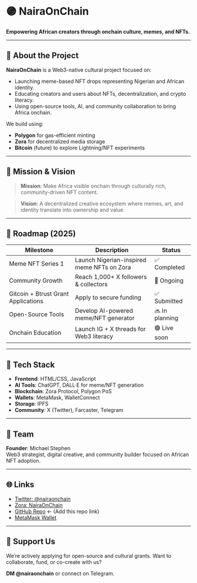 
# 🟣 NairaOnChain

**Empowering African creators through onchain culture, memes, and NFTs.**

---

## 🧠 About the Project

**NairaOnChain** is a Web3-native cultural project focused on:
- Launching meme-based NFT drops representing Nigerian and African identity.
- Educating creators and users about NFTs, decentralization, and crypto literacy.
- Using open-source tools, AI, and community collaboration to bring Africa onchain.

We build using:
- **Polygon** for gas-efficient minting
- **Zora** for decentralized media storage
- **Bitcoin** (future) to explore Lightning/NFT experiments

---

## 🎯 Mission & Vision

> **Mission**: Make Africa visible onchain through culturally rich, community-driven NFT content.

> **Vision**: A decentralized creative ecosystem where memes, art, and identity translate into ownership and value.

---

## 💼 Roadmap (2025)

| Milestone | Description | Status |
|----------|-------------|--------|
| Meme NFT Series 1 | Launch Nigerian-inspired meme NFTs on Zora | ✅ Completed |
| Community Growth | Reach 1,000+ X followers & collectors | 🔄 Ongoing |
| Gitcoin + Btrust Grant Applications | Apply to secure funding | ✅ Submitted |
| Open-Source Tools | Develop AI-powered meme/NFT generator | 🔜 In planning |
| Onchain Education | Launch IG + X threads for Web3 literacy | 🟢 Live soon |

---

## 🔧 Tech Stack

- **Frontend**: HTML/CSS, JavaScript
- **AI Tools**: ChatGPT, DALL·E for meme/NFT generation
- **Blockchain**: Zora Protocol, Polygon PoS
- **Wallets**: MetaMask, WalletConnect
- **Storage**: IPFS
- **Community**: X (Twitter), Farcaster, Telegram

---

## 👥 Team

**Founder**: Michael Stephen  
Web3 strategist, digital creative, and community builder focused on African NFT adoption.

---

## 🌐 Links

- [Twitter: @nairaonchain](https://twitter.com/nairaonchain)
- [Zora: NairaOnChain](https://zora.co/nairaonchain)
- [GitHub Repo](#) ← (Add this repo link)
- [MetaMask Wallet](0x8CD9643E251654dff7F982B199C34f7e6Eea864e)

---

## 🤝 Support Us

We’re actively applying for open-source and cultural grants. Want to collaborate, fund, or co-create with us?

**DM @nairaonchain** or connect on Telegram.
